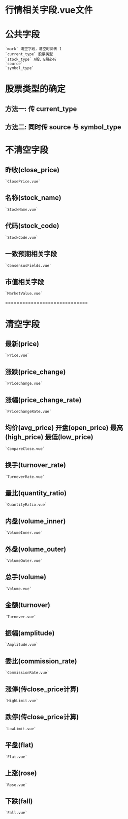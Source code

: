 行情相关字段.vue文件
=========================
# 公共字段
    `mark` 清空字段，清空时间传 1
    `current_type` 股票类型
    `stock_type` A股、B股必传
    `source`
    `symbol_type`

# 股票类型的确定
   ## 方法一: 传 current_type
   ## 方法二: 同时传 source 与 symbol_type

# 不清空字段

## 昨收(close_price)
    `ClosePrice.vue`
## 名称(stock_name)
    `StockName.vue`
## 代码(stock_code)
    `StockCode.vue`
## 一致预期相关字段
    `ConsensusFields.vue`
## 市值相关字段
    `MarketValue.vue`
=============================
# 清空字段

## 最新(price)
    `Price.vue`
## 涨跌(price_change)
    `PriceChange.vue`
## 涨幅(price_change_rate)
    `PriceChangeRate.vue`
## 均价(avg_price) 开盘(open_price) 最高(high_price) 最低(low_price)
    `CompareClose.vue`
## 换手(turnover_rate)
    `TurnoverRate.vue`
## 量比(quantity_ratio)
    `QuantityRatio.vue`
## 内盘(volume_inner)
    `VolumeInner.vue`
## 外盘(volume_outer)
    `VolumeOuter.vue`
## 总手(volume)
    `Volume.vue`
## 金额(turnover)
    `Turnover.vue`
## 振幅(amplitude)
    `Amplitude.vue`
## 委比(commission_rate)
    `CommissionRate.vue`
## 涨停(传close_price计算)
    `HighLimit.vue`
## 跌停(传close_price计算)
    `LowLimit.vue`
## 平盘(flat)
    `Flat.vue`
## 上涨(rose)
    `Rose.vue`
## 下跌(fall)
    `Fall.vue`
